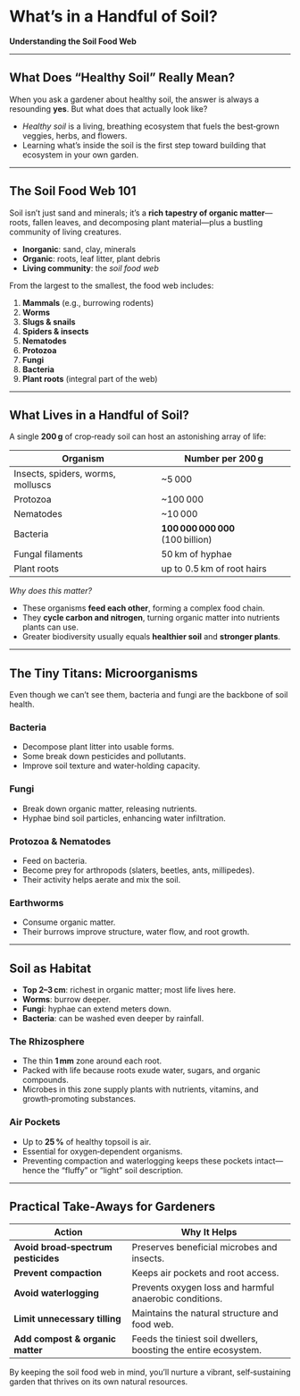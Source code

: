 # What’s in a Handful of Soil?  
**Understanding the Soil Food Web**

---

## What Does “Healthy Soil” Really Mean?  
When you ask a gardener about healthy soil, the answer is always a resounding **yes**. But what does that actually look like?  
- *Healthy soil* is a living, breathing ecosystem that fuels the best‑grown veggies, herbs, and flowers.  
- Learning what’s inside the soil is the first step toward building that ecosystem in your own garden.

---

## The Soil Food Web 101  
Soil isn’t just sand and minerals; it’s a **rich tapestry of organic matter**—roots, fallen leaves, and decomposing plant material—plus a bustling community of living creatures.  
- **Inorganic**: sand, clay, minerals  
- **Organic**: roots, leaf litter, plant debris  
- **Living community**: the *soil food web*  

From the largest to the smallest, the food web includes:  
1. **Mammals** (e.g., burrowing rodents)  
2. **Worms**  
3. **Slugs & snails**  
4. **Spiders & insects**  
5. **Nematodes**  
6. **Protozoa**  
7. **Fungi**  
8. **Bacteria**  
9. **Plant roots** (integral part of the web)

---

## What Lives in a Handful of Soil?  
A single **200 g** of crop‑ready soil can host an astonishing array of life:

| Organism | Number per 200 g |
|----------|------------------|
| Insects, spiders, worms, molluscs | ~5 000 |
| Protozoa | ~100 000 |
| Nematodes | ~10 000 |
| Bacteria | **100 000 000 000** (100 billion) |
| Fungal filaments | 50 km of hyphae |
| Plant roots | up to 0.5 km of root hairs |

*Why does this matter?*  
- These organisms **feed each other**, forming a complex food chain.  
- They **cycle carbon and nitrogen**, turning organic matter into nutrients plants can use.  
- Greater biodiversity usually equals **healthier soil** and **stronger plants**.

---

## The Tiny Titans: Microorganisms  
Even though we can’t see them, bacteria and fungi are the backbone of soil health.

### Bacteria  
- Decompose plant litter into usable forms.  
- Some break down pesticides and pollutants.  
- Improve soil texture and water‑holding capacity.

### Fungi  
- Break down organic matter, releasing nutrients.  
- Hyphae bind soil particles, enhancing water infiltration.  

### Protozoa & Nematodes  
- Feed on bacteria.  
- Become prey for arthropods (slaters, beetles, ants, millipedes).  
- Their activity helps aerate and mix the soil.

### Earthworms  
- Consume organic matter.  
- Their burrows improve structure, water flow, and root growth.

---

## Soil as Habitat  
- **Top 2–3 cm**: richest in organic matter; most life lives here.  
- **Worms**: burrow deeper.  
- **Fungi**: hyphae can extend meters down.  
- **Bacteria**: can be washed even deeper by rainfall.  

### The Rhizosphere  
- The thin **1 mm** zone around each root.  
- Packed with life because roots exude water, sugars, and organic compounds.  
- Microbes in this zone supply plants with nutrients, vitamins, and growth‑promoting substances.

### Air Pockets  
- Up to **25 %** of healthy topsoil is air.  
- Essential for oxygen‑dependent organisms.  
- Preventing compaction and waterlogging keeps these pockets intact—hence the “fluffy” or “light” soil description.

---

## Practical Take‑Aways for Gardeners  

| Action | Why It Helps |
|--------|--------------|
| **Avoid broad‑spectrum pesticides** | Preserves beneficial microbes and insects. |
| **Prevent compaction** | Keeps air pockets and root access. |
| **Avoid waterlogging** | Prevents oxygen loss and harmful anaerobic conditions. |
| **Limit unnecessary tilling** | Maintains the natural structure and food web. |
| **Add compost & organic matter** | Feeds the tiniest soil dwellers, boosting the entire ecosystem. |

By keeping the soil food web in mind, you’ll nurture a vibrant, self‑sustaining garden that thrives on its own natural resources.